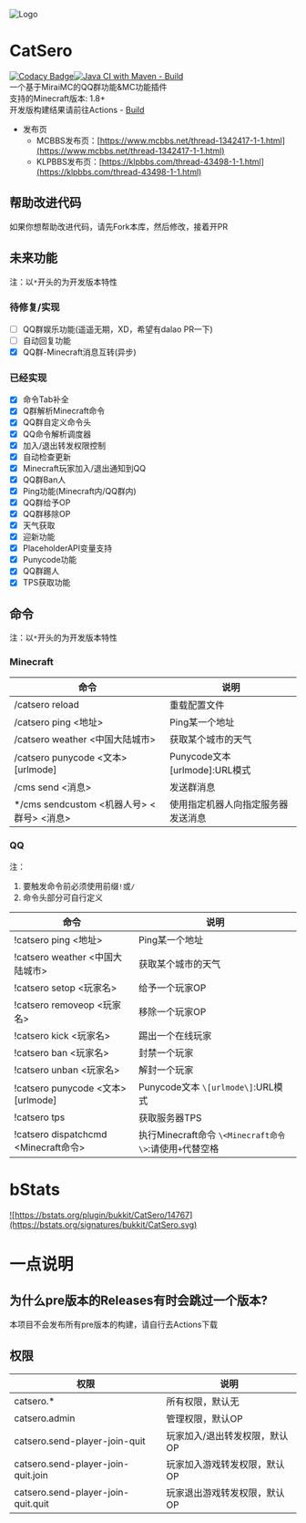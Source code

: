 ![Logo](https://repository-images.githubusercontent.com/460782323/9e8de950-9a9b-4063-b180-ac1e3c2c6a14)

# CatSero

[![Codacy Badge](https://app.codacy.com/project/badge/Grade/babcf1e300a44e3684e88840e2b2b803)](https://www.codacy.com/gh/XiaMoHuaHuo-CN/CatSero/dashboard?utm_source=github.com&amp;utm_medium=referral&amp;utm_content=XiaMoHuaHuo-CN/CatSero&amp;utm_campaign=Badge_Grade)[![Java CI with Maven - Build](https://github.com/XiaMoHuaHuo-CN/CatSero/actions/workflows/builder.yml/badge.svg?branch=main)](https://github.com/XiaMoHuaHuo-CN/CatSero/actions/workflows/builder.yml)  
一个基于MiraiMC的QQ群功能&MC功能插件  
支持的Minecraft版本: 1.8+  
开发版构建结果请前往Actions - [Build](https://github.com/XiaMoHuaHuo-CN/CatSero/actions/workflows/builder.yml)

- 发布页
    - MCBBS发布页：[https://www.mcbbs.net/thread-1342417-1-1.html](https://www.mcbbs.net/thread-1342417-1-1.html)
    - KLPBBS发布页：[https://klpbbs.com/thread-43498-1-1.html](https://klpbbs.com/thread-43498-1-1.html)

## 帮助改进代码

如果你想帮助改进代码，请先Fork本库，然后修改，接着开PR

## 未来功能

注：以`*`开头的为开发版本特性

### 待修复/实现

- [ ] QQ群娱乐功能(遥遥无期，XD，希望有dalao PR一下)
- [ ] 自动回复功能
- [x] QQ群-Minecraft消息互转(异步)

### 已经实现

- [x] 命令Tab补全
- [x] Q群解析Minecraft命令
- [x] QQ群自定义命令头
- [x] QQ命令解析调度器
- [x] 加入/退出转发权限控制
- [x] 自动检查更新
- [x] Minecraft玩家加入/退出通知到QQ
- [x] QQ群Ban人
- [x] Ping功能(Minecraft内/QQ群内)
- [x] QQ群给予OP
- [x] QQ群移除OP
- [x] 天气获取
- [x] 迎新功能
- [x] PlaceholderAPI变量支持
- [x] Punycode功能
- [x] QQ群踢人
- [x] TPS获取功能

## 命令

注：以`*`开头的为开发版本特性  

### Minecraft

| 命令                                 | 说明                           |
|------------------------------------|------------------------------|
| /catsero reload                    | 重载配置文件                       |
| /catsero ping <地址>                 | Ping某一个地址                    |
| /catsero weather <中国大陆城市>          | 获取某个城市的天气                    |
| /catsero punycode <文本> \[urlmode\] | Punycode文本 \[urlmode\]:URL模式 |
| /cms send <消息>                     | 发送群消息                        |
| */cms sendcustom <机器人号> <群号> <消息>  | 使用指定机器人向指定服务器发送消息            |

### QQ

注：
1. 要触发命令前必须使用前缀`!`或`/`
2. 命令头部分可自行定义

| 命令                                | 说明                           |
|-----------------------------------|------------------------------|
| !catsero ping <地址>                 | Ping某一个地址                    |
| !catsero weather <中国大陆城市>          | 获取某个城市的天气                    |
| !catsero setop <玩家名>               | 给予一个玩家OP                     |
| !catsero removeop <玩家名>            | 移除一个玩家OP                     |
| !catsero kick <玩家名>                | 踢出一个在线玩家                     |
| !catsero ban <玩家名>                 | 封禁一个玩家                       |
| !catsero unban <玩家名>               | 解封一个玩家                       |
| !catsero punycode <文本> \[urlmode\] | Punycode文本 `\[urlmode\]`:URL模式 |
| !catsero tps                       | 获取服务器TPS                     |
| !catsero dispatchcmd <Minecraft命令> | 执行Minecraft命令 `\<Minecraft命令\>`:请使用`+`代替空格 |

# bStats

<a href="https://bstats.org/plugin/bukkit/CatSero/14767">![https://bstats.org/plugin/bukkit/CatSero/14767](https://bstats.org/signatures/bukkit/CatSero.svg)</a>

# 一点说明

## 为什么pre版本的Releases有时会跳过一个版本?

本项目不会发布所有pre版本的构建，请自行去Actions下载

## 权限

| 权限                                 | 说明               |
|------------------------------------|------------------|
| catsero.*                          | 所有权限，默认无         |
| catsero.admin                      | 管理权限，默认OP        |
| catsero.send-player-join-quit      | 玩家加入/退出转发权限，默认OP |
| catsero.send-player-join-quit.join | 玩家加入游戏转发权限，默认OP  |
| catsero.send-player-join-quit.quit | 玩家退出游戏转发权限，默认OP  |
